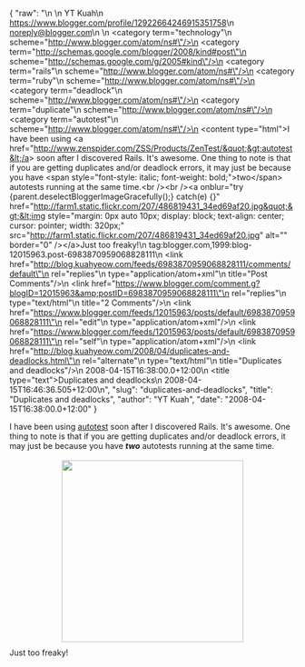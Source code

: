 {
  "raw": "<entry>\n  <author>\n    <name>YT Kuah</name>\n    <uri>https://www.blogger.com/profile/12922664246915351758</uri>\n    <email>noreply@blogger.com</email>\n  </author>\n  <category term=\"technology\"\n    scheme=\"http://www.blogger.com/atom/ns#\"/>\n  <category term=\"http://schemas.google.com/blogger/2008/kind#post\"\n    scheme=\"http://schemas.google.com/g/2005#kind\"/>\n  <category term=\"rails\"\n    scheme=\"http://www.blogger.com/atom/ns#\"/>\n  <category term=\"ruby\"\n    scheme=\"http://www.blogger.com/atom/ns#\"/>\n  <category term=\"deadlock\"\n    scheme=\"http://www.blogger.com/atom/ns#\"/>\n  <category term=\"duplicate\"\n    scheme=\"http://www.blogger.com/atom/ns#\"/>\n  <category term=\"autotest\"\n    scheme=\"http://www.blogger.com/atom/ns#\"/>\n  <content type=\"html\">I have been using &lt;a href=&quot;http://www.zenspider.com/ZSS/Products/ZenTest/&quot;&gt;autotest&lt;/a&gt; soon after I discovered Rails. It's awesome. One thing to note is that if you are getting duplicates and/or deadlock errors, it may just be because you have &lt;span style=&quot;font-style: italic; font-weight: bold;&quot;&gt;two&lt;/span&gt; autotests running at the same time.&lt;br /&gt;&lt;br /&gt;&lt;a onblur=&quot;try {parent.deselectBloggerImageGracefully();} catch(e) {}&quot; href=&quot;http://farm1.static.flickr.com/207/486819431_34ed69af20.jpg&quot;&gt;&lt;img style=&quot;margin: 0px auto 10px; display: block; text-align: center; cursor: pointer; width: 320px;&quot; src=&quot;http://farm1.static.flickr.com/207/486819431_34ed69af20.jpg&quot; alt=&quot;&quot; border=&quot;0&quot; /&gt;&lt;/a&gt;Just too freaky!</content>\n  <id>tag:blogger.com,1999:blog-12015963.post-6983870959068828111</id>\n  <link href=\"http://blog.kuahyeow.com/feeds/6983870959068828111/comments/default\"\n    rel=\"replies\"\n    type=\"application/atom+xml\"\n    title=\"Post Comments\"/>\n  <link href=\"https://www.blogger.com/comment.g?blogID=12015963&amp;postID=6983870959068828111\"\n    rel=\"replies\"\n    type=\"text/html\"\n    title=\"2 Comments\"/>\n  <link href=\"https://www.blogger.com/feeds/12015963/posts/default/6983870959068828111\"\n    rel=\"edit\"\n    type=\"application/atom+xml\"/>\n  <link href=\"https://www.blogger.com/feeds/12015963/posts/default/6983870959068828111\"\n    rel=\"self\"\n    type=\"application/atom+xml\"/>\n  <link href=\"http://blog.kuahyeow.com/2008/04/duplicates-and-deadlocks.html\"\n    rel=\"alternate\"\n    type=\"text/html\"\n    title=\"Duplicates and deadlocks\"/>\n  <published>2008-04-15T16:38:00.0+12:00</published>\n  <title type=\"text\">Duplicates and deadlocks</title>\n  <updated>2008-04-15T16:46:36.505+12:00</updated>\n</entry>",
  "slug": "duplicates-and-deadlocks",
  "title": "Duplicates and deadlocks",
  "author": "YT Kuah",
  "date": "2008-04-15T16:38:00.0+12:00"
}

I have been using <a href="http://www.zenspider.com/ZSS/Products/ZenTest/">autotest</a> soon after I discovered Rails. It's awesome. One thing to note is that if you are getting duplicates and/or deadlock errors, it may just be because you have <span style="font-style: italic; font-weight: bold;">two</span> autotests running at the same time.<br /><br /><a onblur="try {parent.deselectBloggerImageGracefully();} catch(e) {}" href="http://farm1.static.flickr.com/207/486819431_34ed69af20.jpg"><img style="margin: 0px auto 10px; display: block; text-align: center; cursor: pointer; width: 320px;" src="http://farm1.static.flickr.com/207/486819431_34ed69af20.jpg" alt="" border="0" /></a>Just too freaky!